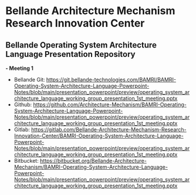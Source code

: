 # Bellande Architecture Mechanism Research Innovation Center

## Bellande Operating System Architecture Language Presentation Repository
**- Meeting 1**
- Bellande Git: https://git.bellande-technologies.com/BAMRI/BAMRI-Operating-System-Architecture-Language-Powerpoint-Notes/blob/main/presentation_powerpoint/preview/operating_system_architecture_language_working_group_presentation_1st_meeting.pptx
- Github: https://github.com/Architecture-Mechanism/BAMRI-Operating-System-Architecture-Language-Powerpoint-Notes/blob/main/presentation_powerpoint/preview/operating_system_architecture_language_working_group_presentation_1st_meeting.pptx
- Gitlab: https://gitlab.com/Bellande-Architecture-Mechanism-Research-Innovation-Center/BAMRI-Operating-System-Architecture-Language-Powerpoint-Notes/blob/main/presentation_powerpoint/preview/operating_system_architecture_language_working_group_presentation_1st_meeting.pptx
- Bitbucket: https://bitbucket.org/Bellande-Architecture-Mechanism/BAMRI-Operating-System-Architecture-Language-Powerpoint-Notes/blob/main/presentation_powerpoint/preview/operating_system_architecture_language_working_group_presentation_1st_meeting.pptx
